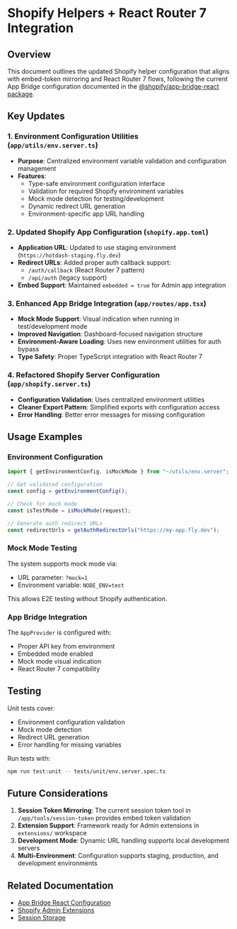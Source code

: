 # Shopify Helpers + React Router 7 Integration

## Overview

This document outlines the updated Shopify helper configuration that aligns with embed-token mirroring and React Router 7 flows, following the current App Bridge configuration documented in the [@shopify/app-bridge-react package](https://www.npmjs.com/package/@shopify/app-bridge-react#configuration).

## Key Updates

### 1. Environment Configuration Utilities (`app/utils/env.server.ts`)

- **Purpose**: Centralized environment variable validation and configuration management
- **Features**:
  - Type-safe environment configuration interface
  - Validation for required Shopify environment variables
  - Mock mode detection for testing/development
  - Dynamic redirect URL generation
  - Environment-specific app URL handling

### 2. Updated Shopify App Configuration (`shopify.app.toml`)

- **Application URL**: Updated to use staging environment (`https://hotdash-staging.fly.dev`)
- **Redirect URLs**: Added proper auth callback support:
  - `/auth/callback` (React Router 7 pattern)
  - `/api/auth` (legacy support)
- **Embed Support**: Maintained `embedded = true` for Admin app integration

### 3. Enhanced App Bridge Integration (`app/routes/app.tsx`)

- **Mock Mode Support**: Visual indication when running in test/development mode
- **Improved Navigation**: Dashboard-focused navigation structure
- **Environment-Aware Loading**: Uses new environment utilities for auth bypass
- **Type Safety**: Proper TypeScript integration with React Router 7

### 4. Refactored Shopify Server Configuration (`app/shopify.server.ts`)

- **Configuration Validation**: Uses centralized environment utilities
- **Cleaner Export Pattern**: Simplified exports with configuration access
- **Error Handling**: Better error messages for missing configuration

## Usage Examples

### Environment Configuration

```typescript
import { getEnvironmentConfig, isMockMode } from "~/utils/env.server";

// Get validated configuration
const config = getEnvironmentConfig();

// Check for mock mode
const isTestMode = isMockMode(request);

// Generate auth redirect URLs
const redirectUrls = getAuthRedirectUrls("https://my-app.fly.dev");
```

### Mock Mode Testing

The system supports mock mode via:
- URL parameter: `?mock=1`
- Environment variable: `NODE_ENV=test`

This allows E2E testing without Shopify authentication.

### App Bridge Integration

The `AppProvider` is configured with:
- Proper API key from environment
- Embedded mode enabled
- Mock mode visual indication
- React Router 7 compatibility

## Testing

Unit tests cover:
- Environment configuration validation
- Mock mode detection
- Redirect URL generation
- Error handling for missing variables

Run tests with:
```bash
npm run test:unit -- tests/unit/env.server.spec.ts
```

## Future Considerations

1. **Session Token Mirroring**: The current session token tool in `/app/tools/session-token` provides embed token validation
2. **Extension Support**: Framework ready for Admin extensions in `extensions/` workspace
3. **Development Mode**: Dynamic URL handling supports local development servers
4. **Multi-Environment**: Configuration supports staging, production, and development environments

## Related Documentation

- [App Bridge React Configuration](https://www.npmjs.com/package/@shopify/app-bridge-react#configuration)
- [Shopify Admin Extensions](docs/dev/adminext-shopify.md)
- [Session Storage](docs/dev/session-storage.md)
